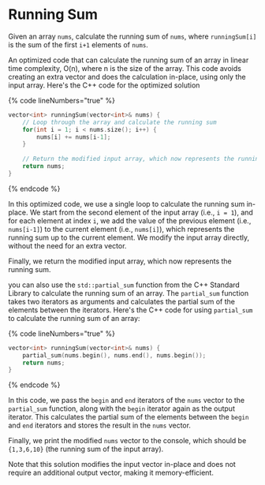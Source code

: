 # Running Sum

Given an array `nums`, calculate the running sum of `nums`, where `runningSum[i]` is the sum of the first `i+1` elements of `nums`.

An optimized code that can calculate the running sum of an array in linear time complexity, O(n), where n is the size of the array. This code avoids creating an extra vector and does the calculation in-place, using only the input array. Here's the C++ code for the optimized solution

{% code lineNumbers="true" %}
```cpp
vector<int> runningSum(vector<int>& nums) {
    // Loop through the array and calculate the running sum
    for(int i = 1; i < nums.size(); i++) {
        nums[i] += nums[i-1];
    }
    
    // Return the modified input array, which now represents the running sum
    return nums;
}
```
{% endcode %}

In this optimized code, we use a single loop to calculate the running sum in-place. We start from the second element of the input array (i.e., `i = 1`), and for each element at index `i`, we add the value of the previous element (i.e., `nums[i-1]`) to the current element (i.e., `nums[i]`), which represents the running sum up to the current element. We modify the input array directly, without the need for an extra vector.

Finally, we return the modified input array, which now represents the running sum.

you can also use the `std::partial_sum` function from the C++ Standard Library to calculate the running sum of an array. The `partial_sum` function takes two iterators as arguments and calculates the partial sum of the elements between the iterators. Here's the C++ code for using `partial_sum` to calculate the running sum of an array:

{% code lineNumbers="true" %}
```cpp
vector<int> runningSum(vector<int>& nums) { 
    partial_sum(nums.begin(), nums.end(), nums.begin());
    return nums;
}
```
{% endcode %}

In this code, we pass the `begin` and `end` iterators of the `nums` vector to the `partial_sum` function, along with the `begin` iterator again as the output iterator. This calculates the partial sum of the elements between the `begin` and `end` iterators and stores the result in the `nums` vector.

Finally, we print the modified `nums` vector to the console, which should be `{1,3,6,10}` (the running sum of the input array).

Note that this solution modifies the input vector in-place and does not require an additional output vector, making it memory-efficient.
